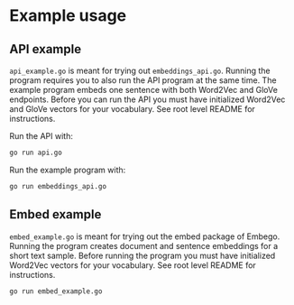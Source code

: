 # Example usage

## API example

`api_example.go` is meant for trying out `embeddings_api.go`. Running the program requires you to also run the API program at the same time. The example program embeds one sentence with both Word2Vec and GloVe endpoints. Before you can run the API you must have initialized Word2Vec and GloVe vectors for your vocabulary. See root level README for instructions.

Run the API with:

~~~bash
go run api.go
~~~

Run the example program with:

~~~bash
go run embeddings_api.go
~~~

## Embed example

`embed_example.go` is meant for trying out the embed package of Embego. Running the program creates document and sentence embeddings for a short text sample. Before running the program you must have initialized Word2Vec vectors for your vocabulary. See root level README for instructions.

~~~bash
go run embed_example.go
~~~
